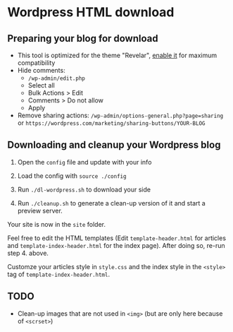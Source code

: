 # Wordpress HTML download

## Preparing your blog for download

- This tool is optimized for the theme "Revelar", [enable it](https://wordpress.com/theme/revelar) for maximum compatibility
- Hide comments: 
  * `/wp-admin/edit.php`
  * Select all
  * Bulk Actions > Edit
  * Comments > Do not allow
  * Apply
- Remove sharing actions: `/wp-admin/options-general.php?page=sharing` or `https://wordpress.com/marketing/sharing-buttons/YOUR-BLOG`


## Downloading and cleanup your Wordpress blog

1. Open the `config` file and update with your info

2. Load the config with `source ./config`

3. Run `./dl-wordpress.sh` to download your side

4. Run `./cleanup.sh` to generate a clean-up version of it and start a preview server.

Your site is now in the `site` folder.

Feel free to edit the HTML templates (Edit `template-header.html` for articles and `template-index-header.html` for the index page). After doing so, re-run step 4. above.

Customze your articles style in `style.css` and the index style in the `<style>` tag of `template-index-header.html`.

## TODO

- Clean-up images that are not used in `<img>` (but are only here because of `<scrset>`)